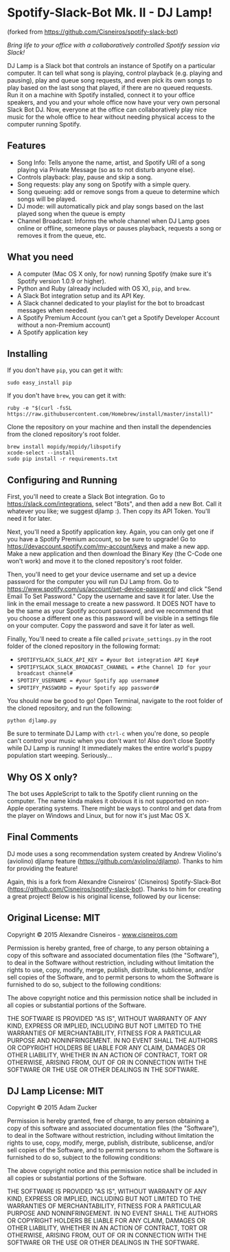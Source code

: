 # Spotify-Slack-Bot Mk. II - DJ Lamp!
(forked from https://github.com/Cisneiros/spotify-slack-bot)

*Bring life to your office with a collaboratively controlled Spotify session via Slack!*

DJ Lamp is a Slack bot that controls an instance of Spotify on a particular computer. It can tell what song is playing, control playback (e.g. playing and pausing), play and queue song requests, and even pick its own songs to play based on the last song that played, if there are no queued requests. Run it on a machine with Spotify installed, connect it to your office speakers, and you and your whole office now have your very own personal Slack Bot DJ. Now, everyone at the office can collaboratively play nice music for the whole office to hear without needing physical access to the computer running Spotify. 

## Features

* Song Info: Tells anyone the name, artist, and Spotify URI of a song playing via Private Message (so as to not disturb anyone else).
* Controls playback: play, pause and skip a song.
* Song requests: play any song on Spotify with a simple query.
* Song queueing: add or remove songs from a queue to determine which songs will be played.
* DJ mode: will automatically pick and play songs based on the last played song when the queue is empty
* Channel Broadcast: Informs the whole channel when DJ Lamp goes online or offline, someone plays or pauses playback, requests a song or removes it from the queue, etc.

## What you need

* A computer (Mac OS X only, for now) running Spotify (make sure it's Spotify version 1.0.9 or higher).
* Python and Ruby (already included with OS X), `pip`, and `brew`.
* A Slack Bot integration setup and its API Key.
* A Slack channel dedicated to your playlist for the bot to broadcast messages when needed.
* A Spotify Premium Account (you can't get a Spotify Developer Account without a non-Premium account)
* A Spotify application key

## Installing

If you don't have `pip`, you can get it with:

```shell
sudo easy_install pip
```

If you don't have `brew`, you can get it with:

```shell
ruby -e "$(curl -fsSL https://raw.githubusercontent.com/Homebrew/install/master/install)"
```

Clone the repository on your machine and then install the dependencies from the cloned repository's root folder.

```shell
brew install mopidy/mopidy/libspotify
xcode-select --install
sudo pip install -r requirements.txt
```

## Configuring and Running

First, you'll need to create a Slack Bot integration. Go to https://slack.com/integrations, select "Bots", and then add a new Bot. Call it whatever you like; we suggest djlamp :). Then copy its API Token. You'll need it for later.

Next, you'll need a Spotify application key. Again, you can only get one if you have a Spotify Premium account, so be sure to upgrade! Go to https://devaccount.spotify.com/my-account/keys and make a new app. Make a new application and then download the Binary Key (the C-Code one won't work) and move it to the cloned repository's root folder. 

Then, you'll need to get your device username and set up a device password for the computer you will run DJ Lamp from. Go to https://www.spotify.com/us/account/set-device-password/ and click "Send Email To Set Password." Copy the username and save it for later. Use the link in the email message to create a new password. It DOES NOT have to be the same as your Spotify account password, and we recommend that you choose a different one as this password will be visible in a settings file on your computer. Copy the password and save it for later as well.

Finally, You'll need to create a file called `private_settings.py` in the root folder of the cloned repository in the following format:

* `SPOTIFYSLACK_SLACK_API_KEY = #your Bot integration API Key#`
* `SPOTIFYSLACK_SLACK_BROADCAST_CHANNEL = #the Channel ID for your broadcast channel#`
* `SPOTIFY_USERNAME = #your Spotify app username#`
* `SPOTIFY_PASSWORD = #your Spotify app password#`

You should now be good to go! Open Terminal, navigate to the root folder of the cloned repository, and run the following:

```shell
python djlamp.py
```

Be sure to terminate DJ Lamp with `ctrl-c` when you're done, so people can't control your music when you don't want to! Also don't close Spotify while DJ Lamp is running! It immediately makes the entire world's puppy population start weeping. Seriously...

## Why OS X only?

The bot uses AppleScript to talk to the Spotify client running on the computer. The name kinda makes it obvious it is not supported on non-Apple operating systems. There might be ways to control and get data from the player on Windows and Linux, but for now it's just Mac OS X.

## Final Comments

DJ mode uses a song recommendation system created by Andrew Violino's (aviolino) djlamp feature (https://github.com/aviolino/djlamp). Thanks to him for providing the feature!

Again, this is a fork from Alexandre Cisneiros' (Cisneiros) Spotify-Slack-Bot (https://github.com/Cisneiros/spotify-slack-bot). Thanks to him for creating a great project! Below is his original license, followed by our license:

## Original License: MIT

Copyright © 2015 Alexandre Cisneiros - www.cisneiros.com

Permission is hereby granted, free of charge, to any person obtaining a copy of this software and associated documentation files (the "Software"), to deal in the Software without restriction, including without limitation the rights to use, copy, modify, merge, publish, distribute, sublicense, and/or sell copies of the Software, and to permit persons to whom the Software is furnished to do so, subject to the following conditions:

The above copyright notice and this permission notice shall be included in all copies or substantial portions of the Software.

THE SOFTWARE IS PROVIDED "AS IS", WITHOUT WARRANTY OF ANY KIND, EXPRESS OR IMPLIED, INCLUDING BUT NOT LIMITED TO THE WARRANTIES OF MERCHANTABILITY, FITNESS FOR A PARTICULAR PURPOSE AND NONINFRINGEMENT.  IN NO EVENT SHALL THE AUTHORS OR COPYRIGHT HOLDERS BE LIABLE FOR ANY CLAIM, DAMAGES OR OTHER LIABILITY, WHETHER IN AN ACTION OF CONTRACT, TORT OR OTHERWISE, ARISING FROM, OUT OF OR IN CONNECTION WITH THE SOFTWARE OR THE USE OR OTHER DEALINGS IN THE SOFTWARE.

## DJ Lamp License: MIT

Copyright © 2015 Adam Zucker

Permission is hereby granted, free of charge, to any person obtaining a copy of this software and associated documentation files (the "Software"), to deal in the Software without restriction, including without limitation the rights to use, copy, modify, merge, publish, distribute, sublicense, and/or sell copies of the Software, and to permit persons to whom the Software is furnished to do so, subject to the following conditions:

The above copyright notice and this permission notice shall be included in all copies or substantial portions of the Software.

THE SOFTWARE IS PROVIDED "AS IS", WITHOUT WARRANTY OF ANY KIND, EXPRESS OR IMPLIED, INCLUDING BUT NOT LIMITED TO THE WARRANTIES OF MERCHANTABILITY, FITNESS FOR A PARTICULAR PURPOSE AND NONINFRINGEMENT.  IN NO EVENT SHALL THE AUTHORS OR COPYRIGHT HOLDERS BE LIABLE FOR ANY CLAIM, DAMAGES OR OTHER LIABILITY, WHETHER IN AN ACTION OF CONTRACT, TORT OR OTHERWISE, ARISING FROM, OUT OF OR IN CONNECTION WITH THE SOFTWARE OR THE USE OR OTHER DEALINGS IN THE SOFTWARE.
